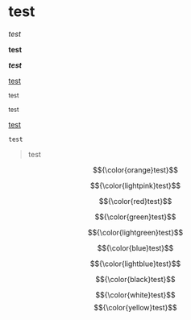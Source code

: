 # test

_test_

**test**

***test***

[test](https://github.com/puppytraiI)

<sub>test</sub>	

<sup>test</sup>	

<ins>test</ins>

`test`

> test

$${\color{orange}test}$$


$${\color{lightpink}test}$$	


$${\color{red}test}$$	


$${\color{green}test}$$	


$${\color{lightgreen}test}$$	


$${\color{blue}test}$$	


$${\color{lightblue}test}$$

$${\color{black}test}$$	


$${\color{white}test}$$	
$${\color{yellow}test}$$




